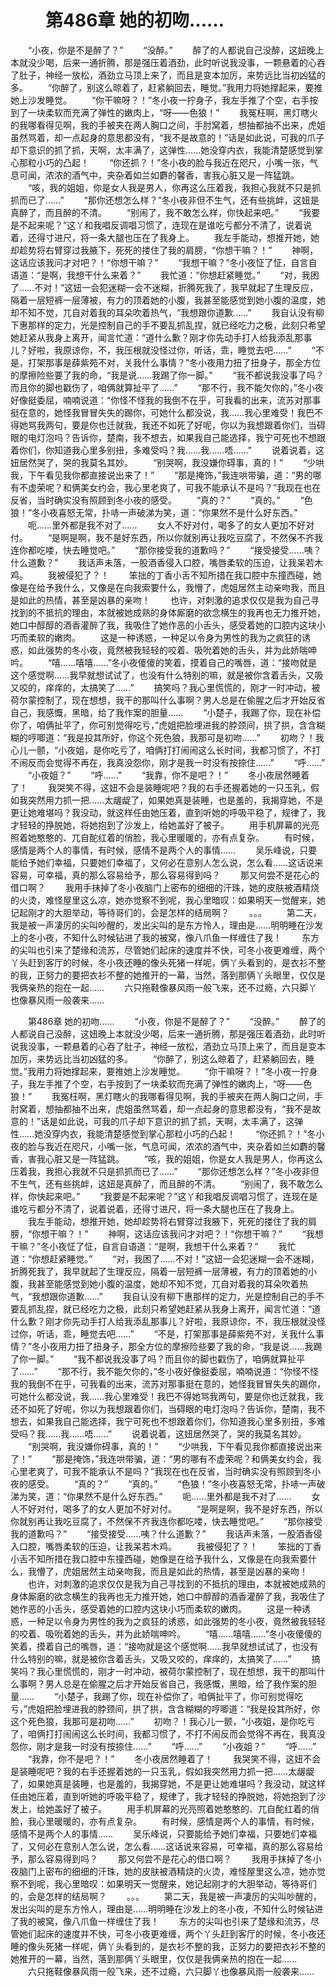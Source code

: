 # 　　第486章 她的初吻……
　　“小夜，你是不是醉了？”
　　“没醉。”
　　醉了的人都说自己没醉，这妞晚上本就没少喝，后来一通折腾，那是强压着酒劲，此时听说我没事，一颗悬着的心吞了肚子，神经一放松，酒劲立马顶上来了，而且是变本加厉，来势远比当初凶猛的多。
　　“你醉了，别这么晾着了，赶紧躺回去，睡觉。”我用力将她撑起来，要推她上沙发睡觉。
　　“你干嘛呀？！”冬小夜一拧身子，我左手推了个空，右手按到了一块柔软而充满了弹性的嫩肉上，“呀——色狼！”
　　我冤枉啊，黑灯瞎火的我哪看得见啊，我的手被夹在两人胸口之间，手肘窝着，想抽都抽不出来，虎姐虽然骂着，却一点起身的意思都没有，“我不是故意的！”话是如此说，可我的爪子却下意识的抓了抓，天啊，太丰满了，这弹性……她没穿内衣，我能清楚感觉到掌心那粒小巧的凸起！
　　“你还抓？！”冬小夜的脸与我近在咫尺，小嘴一张，气息可闻，浓浓的酒气中，夹杂着如兰如麝的馨香，害我心脏又是一阵猛跳。
　　“咳，我的姐姐，你是女人我是男人，你再这么压着我，我担心我就不只是抓抓而已了……”
　　“那你还想怎么样？”冬小夜非但不生气，还有些挑衅，这妞是真醉了，而且醉的不清。
　　“别闹了，我不敢怎么样，你快起来吧。”
　　“我要是不起来呢？”这丫和我唱反调唱习惯了，连现在是谁吃亏都分不清了，说着说着，还得寸进尺，将一条大腿也压在了我身上。
　　我左手能动，想推开她，她却趁势将右臂穿过我腋下，死死的搂住了我的肩膀，“你想干嘛？！”
　　神啊，这话应该我问才对吧？！“你想干嘛？”
　　“我想干嘛？”冬小夜怔了怔，自言自语道：“是啊，我想干什么来着？”
　　我忙道：“你想赶紧睡觉。”
　　“对，我困了……不对！”这妞一会犯迷糊一会不迷糊，折腾死我了，我早就起了生理反应，隔着一层短裤一层薄被，有力的顶着她的小腹，我甚至能感觉到她小腹的温度，她却不知不觉，兀自对着我的耳朵吹着热气，“我想跟你道歉……”
　　我自认没有柳下惠那样的定力，光是控制自己的手不要乱抓乱捏，就已经吃力之极，此刻只希望她赶紧从我身上离开，闻言忙道：“道什么歉？刚才你先动手打人给我添乱那事儿？好啦，我原谅你，不，我压根就没怪过你，听话，乖，睡觉去吧……”
　　“不是，打架那事是薛紫苑不对，关我什么事情？”冬小夜用力扭了扭身子，那全方位的摩擦险些要了我的命，“我是说……我踢了你一脚。”
　　“我不都说我没事了吗？而且你的脚也戳伤了，咱俩就算扯平了……”
　　“那不行，我不能欠你的，”冬小夜好像挺委屈，喃喃说道：“你怪不怪我的我倒不在乎，可我看的出来，流苏对那事挺在意的，她怪我冒冒失失的踢你，可她什么都没说，我……我心里难受！我巴不得她骂我两句，要是你也迁就我，我还不如死了好呢，你以为我想跟着你们，当碍眼的电灯泡吗？告诉你，楚南，我不想去，如果我自己能选择，我宁可死也不想跟着你们，你知道我心里多别扭，多难受吗？我……我……唔……”
　　说着说着，这妞居然哭了，哭的我莫名其妙。
　　“别哭啊，我没嫌你碍事，真的！”
　　“少哄我，下午看见我你都直接说出来了！”
　　“那是掩饰，”我连哄带骗，道：“男的哪有不虚荣呢？和俩美女约会，我心里老爽了，可我不能承认不是吗？”我现在也在反省，当时确实没有照顾到冬小夜的感受。
　　“真的？”
　　“真的。”
　　“色狼！”冬小夜喜怒无常，扑哧一声破涕为笑，道：“你果然不是什么好东西。”
　　呃……里外都是我不对了……
　　女人不好对付，喝多了的女人更加不好对付。
　　“是啊是啊，我不是好东西，所以你就别再让我吃豆腐了，不然保不齐我连你都吃喽，快去睡觉吧。”
　　“那你接受我的道歉吗？”
　　“接受接受……咦？什么道歉？”
　　我话声未落，一股酒香侵入口腔，嘴唇柔软的压迫，让我呆若木鸡。
　　我被侵犯了？！
　　笨拙的丁香小舌不知所措在我口腔中东撞西碰，她像是在给予我什么，又像是在向我索要什么，我懵了，虎姐居然主动亲吻我，而且是如此的热情，甚至是凶暴的亲吻！
　　也许，对刺激的追求仅仅是我为自己寻找到的不抵抗的理由，本就被她成熟的身体厮磨的欲念横生的我再也无力推开她，她口中醇醇的酒香灌醉了我，我吸住了她作恶的小舌头，感受着她的口腔内这块小巧而柔软的嫩肉。
　　这是一种诱惑，一种足以令身为男性的我为之疯狂的诱惑，如此强势的冬小夜，竟然被我轻轻的咬着、吸吮着她的舌头，并为此娇喘呻吟。
　　“嘻……嘻嘻……”冬小夜傻傻的笑着，摸着自己的嘴唇，道：“接吻就是这个感觉啊……我早就想试试了，也没有什么特别的嘛，就是被你含着舌头，又吸又咬的，痒痒的，太搞笑了……”
　　搞笑吗？我心里慌慌的，刚才一时冲动，被荷尔蒙控制了，现在想想，我干的那叫什么事啊？男人总是在偷腥之后才开始反省自己，我感慨，黑暗，给了我作案的胆量……
　　“小楚子，我踢了你，现在补偿你了，咱俩扯平了，你可别觉得吃亏，”虎姐把脸埋进我的脖颈间，拱了拱，含含糊糊的哼唧道：“我是投其所好，你这个死色狼，我那可是初吻……”
　　初吻？！我心儿一颤，“小夜姐，是你吃亏了，咱俩打打闹闹这么长时间，我都习惯了，不打不闹反而会觉得不再在，我真没怨你，刚才是我一时没有按捺住……”
　　“呼……”
　　“小夜姐？”
　　“呼……”
　　“我靠，你不是吧？！”
　　冬小夜居然睡着了！
　　我哭笑不得，这妞不会是装睡呢吧？我的右手还握着她的一只玉乳，假如我突然用力抓一把……太龌龊了，如果她真是装睡，也是羞的，我揭穿她，不是更让她难堪吗？我没动，就这样任由她压着，直到听她的呼吸平稳了，规律了，我才轻轻的挣脱她，将她抱到了沙发上，给她盖好了被子。
　　用手机屏幕的光亮照着她憨憨的、兀自酡红着的俏脸，我心里暖暖的，亦有点复杂。
　　有时候，感情是两个人的事情，有时候，感情不是两个人的事情……
　　吴乐峰说，只要能给予她们幸福，只要她们幸福了，又何必在意别人怎么说，怎么看……这话说来容易，可幸福，真的那么容易给予，那么容易得到吗？
　　那又何尝不是花心的借口啊？
　　我用手抹掉了冬小夜脑门上密布的细细的汗珠，她的皮肤被酒精烧的火烫，难怪屋里这么凉，她亦觉察不到呢，我心里暗叹：如果明天一觉醒来，她记起刚才的大胆举动，等待哥们的，会是怎样的结局啊？
　　。。。
　　第二天，我是被一声凄厉的尖叫吵醒的，发出尖叫的是东方怜人，理由是……明明睡在沙发上的冬小夜，不知什么时候钻进了我的被窝，像八爪鱼一样缠住了我！
　　东方的尖叫也引来了楚缘和流苏，尽管她们起床的速度并不快，可冬小夜更难缠，两个丫头赶到客厅的时候，冬小夜还睡的像头死猪一样呢，俩丫头看到的，是衣衫不整的我，正努力的要把衣衫不整的她推开的一幕，当然，落到那俩丫头眼里，仅仅是我俩亲热的抱在一起……
　　六只拖鞋像暴风雨一般飞来，还不过瘾，六只脚丫也像暴风雨一般袭来……

　　第486章 她的初吻……
　　“小夜，你是不是醉了？”
　　“没醉。”
　　醉了的人都说自己没醉，这妞晚上本就没少喝，后来一通折腾，那是强压着酒劲，此时听说我没事，一颗悬着的心吞了肚子，神经一放松，酒劲立马顶上来了，而且是变本加厉，来势远比当初凶猛的多。
　　“你醉了，别这么晾着了，赶紧躺回去，睡觉。”我用力将她撑起来，要推她上沙发睡觉。
　　“你干嘛呀？！”冬小夜一拧身子，我左手推了个空，右手按到了一块柔软而充满了弹性的嫩肉上，“呀——色狼！”
　　我冤枉啊，黑灯瞎火的我哪看得见啊，我的手被夹在两人胸口之间，手肘窝着，想抽都抽不出来，虎姐虽然骂着，却一点起身的意思都没有，“我不是故意的！”话是如此说，可我的爪子却下意识的抓了抓，天啊，太丰满了，这弹性……她没穿内衣，我能清楚感觉到掌心那粒小巧的凸起！
　　“你还抓？！”冬小夜的脸与我近在咫尺，小嘴一张，气息可闻，浓浓的酒气中，夹杂着如兰如麝的馨香，害我心脏又是一阵猛跳。
　　“咳，我的姐姐，你是女人我是男人，你再这么压着我，我担心我就不只是抓抓而已了……”
　　“那你还想怎么样？”冬小夜非但不生气，还有些挑衅，这妞是真醉了，而且醉的不清。
　　“别闹了，我不敢怎么样，你快起来吧。”
　　“我要是不起来呢？”这丫和我唱反调唱习惯了，连现在是谁吃亏都分不清了，说着说着，还得寸进尺，将一条大腿也压在了我身上。
　　我左手能动，想推开她，她却趁势将右臂穿过我腋下，死死的搂住了我的肩膀，“你想干嘛？！”
　　神啊，这话应该我问才对吧？！“你想干嘛？”
　　“我想干嘛？”冬小夜怔了怔，自言自语道：“是啊，我想干什么来着？”
　　我忙道：“你想赶紧睡觉。”
　　“对，我困了……不对！”这妞一会犯迷糊一会不迷糊，折腾死我了，我早就起了生理反应，隔着一层短裤一层薄被，有力的顶着她的小腹，我甚至能感觉到她小腹的温度，她却不知不觉，兀自对着我的耳朵吹着热气，“我想跟你道歉……”
　　我自认没有柳下惠那样的定力，光是控制自己的手不要乱抓乱捏，就已经吃力之极，此刻只希望她赶紧从我身上离开，闻言忙道：“道什么歉？刚才你先动手打人给我添乱那事儿？好啦，我原谅你，不，我压根就没怪过你，听话，乖，睡觉去吧……”
　　“不是，打架那事是薛紫苑不对，关我什么事情？”冬小夜用力扭了扭身子，那全方位的摩擦险些要了我的命，“我是说……我踢了你一脚。”
　　“我不都说我没事了吗？而且你的脚也戳伤了，咱俩就算扯平了……”
　　“那不行，我不能欠你的，”冬小夜好像挺委屈，喃喃说道：“你怪不怪我的我倒不在乎，可我看的出来，流苏对那事挺在意的，她怪我冒冒失失的踢你，可她什么都没说，我……我心里难受！我巴不得她骂我两句，要是你也迁就我，我还不如死了好呢，你以为我想跟着你们，当碍眼的电灯泡吗？告诉你，楚南，我不想去，如果我自己能选择，我宁可死也不想跟着你们，你知道我心里多别扭，多难受吗？我……我……唔……”
　　说着说着，这妞居然哭了，哭的我莫名其妙。
　　“别哭啊，我没嫌你碍事，真的！”
　　“少哄我，下午看见我你都直接说出来了！”
　　“那是掩饰，”我连哄带骗，道：“男的哪有不虚荣呢？和俩美女约会，我心里老爽了，可我不能承认不是吗？”我现在也在反省，当时确实没有照顾到冬小夜的感受。
　　“真的？”
　　“真的。”
　　“色狼！”冬小夜喜怒无常，扑哧一声破涕为笑，道：“你果然不是什么好东西。”
　　呃……里外都是我不对了……
　　女人不好对付，喝多了的女人更加不好对付。
　　“是啊是啊，我不是好东西，所以你就别再让我吃豆腐了，不然保不齐我连你都吃喽，快去睡觉吧。”
　　“那你接受我的道歉吗？”
　　“接受接受……咦？什么道歉？”
　　我话声未落，一股酒香侵入口腔，嘴唇柔软的压迫，让我呆若木鸡。
　　我被侵犯了？！
　　笨拙的丁香小舌不知所措在我口腔中东撞西碰，她像是在给予我什么，又像是在向我索要什么，我懵了，虎姐居然主动亲吻我，而且是如此的热情，甚至是凶暴的亲吻！
　　也许，对刺激的追求仅仅是我为自己寻找到的不抵抗的理由，本就被她成熟的身体厮磨的欲念横生的我再也无力推开她，她口中醇醇的酒香灌醉了我，我吸住了她作恶的小舌头，感受着她的口腔内这块小巧而柔软的嫩肉。
　　这是一种诱惑，一种足以令身为男性的我为之疯狂的诱惑，如此强势的冬小夜，竟然被我轻轻的咬着、吸吮着她的舌头，并为此娇喘呻吟。
　　“嘻……嘻嘻……”冬小夜傻傻的笑着，摸着自己的嘴唇，道：“接吻就是这个感觉啊……我早就想试试了，也没有什么特别的嘛，就是被你含着舌头，又吸又咬的，痒痒的，太搞笑了……”
　　搞笑吗？我心里慌慌的，刚才一时冲动，被荷尔蒙控制了，现在想想，我干的那叫什么事啊？男人总是在偷腥之后才开始反省自己，我感慨，黑暗，给了我作案的胆量……
　　“小楚子，我踢了你，现在补偿你了，咱俩扯平了，你可别觉得吃亏，”虎姐把脸埋进我的脖颈间，拱了拱，含含糊糊的哼唧道：“我是投其所好，你这个死色狼，我那可是初吻……”
　　初吻？！我心儿一颤，“小夜姐，是你吃亏了，咱俩打打闹闹这么长时间，我都习惯了，不打不闹反而会觉得不再在，我真没怨你，刚才是我一时没有按捺住……”
　　“呼……”
　　“小夜姐？”
　　“呼……”
　　“我靠，你不是吧？！”
　　冬小夜居然睡着了！
　　我哭笑不得，这妞不会是装睡呢吧？我的右手还握着她的一只玉乳，假如我突然用力抓一把……太龌龊了，如果她真是装睡，也是羞的，我揭穿她，不是更让她难堪吗？我没动，就这样任由她压着，直到听她的呼吸平稳了，规律了，我才轻轻的挣脱她，将她抱到了沙发上，给她盖好了被子。
　　用手机屏幕的光亮照着她憨憨的、兀自酡红着的俏脸，我心里暖暖的，亦有点复杂。
　　有时候，感情是两个人的事情，有时候，感情不是两个人的事情……
　　吴乐峰说，只要能给予她们幸福，只要她们幸福了，又何必在意别人怎么说，怎么看……这话说来容易，可幸福，真的那么容易给予，那么容易得到吗？
　　那又何尝不是花心的借口啊？
　　我用手抹掉了冬小夜脑门上密布的细细的汗珠，她的皮肤被酒精烧的火烫，难怪屋里这么凉，她亦觉察不到呢，我心里暗叹：如果明天一觉醒来，她记起刚才的大胆举动，等待哥们的，会是怎样的结局啊？
　　。。。
　　第二天，我是被一声凄厉的尖叫吵醒的，发出尖叫的是东方怜人，理由是……明明睡在沙发上的冬小夜，不知什么时候钻进了我的被窝，像八爪鱼一样缠住了我！
　　东方的尖叫也引来了楚缘和流苏，尽管她们起床的速度并不快，可冬小夜更难缠，两个丫头赶到客厅的时候，冬小夜还睡的像头死猪一样呢，俩丫头看到的，是衣衫不整的我，正努力的要把衣衫不整的她推开的一幕，当然，落到那俩丫头眼里，仅仅是我俩亲热的抱在一起……
　　六只拖鞋像暴风雨一般飞来，还不过瘾，六只脚丫也像暴风雨一般袭来……
